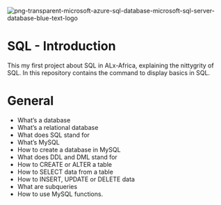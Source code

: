 ![png-transparent-microsoft-azure-sql-database-microsoft-sql-server-database-blue-text-logo](https://user-images.githubusercontent.com/111001224/218838538-6c47ae90-62a2-44ea-89c5-eff200eda3b2.png)



# SQL - Introduction

This my first project about SQL in ALx-Africa, explaining the nittygrity of SQL. 
In this repository contains the command to display basics in SQL.

# General

- What’s a database
- What’s a relational database
- What does SQL stand for
- What’s MySQL
- How to create a database in MySQL
- What does DDL and DML stand for
- How to CREATE or ALTER a table
- How to SELECT data from a table
- How to INSERT, UPDATE or DELETE data
- What are subqueries
- How to use MySQL functions.
